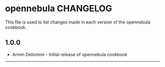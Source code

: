 opennebula CHANGELOG
====================

This file is used to list changes made in each version of the opennebula cookbook.

1.0.0
-----
- Armin Deliomini - Initial release of opennebula cookbook

- - -
